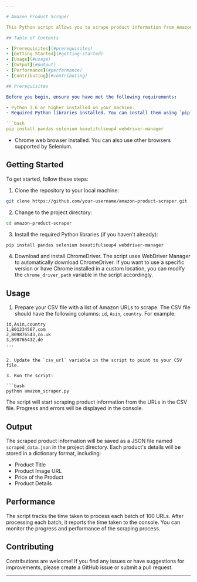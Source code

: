 ```yaml
---

# Amazon Product Scraper

This Python script allows you to scrape product information from Amazon URLs provided in a CSV file. It uses Selenium and Beautiful Soup to extract details such as product title, image URL, price, and product description from each URL.

## Table of Contents

- [Prerequisites](#prerequisites)
- [Getting Started](#getting-started)
- [Usage](#usage)
- [Output](#output)
- [Performance](#performance)
- [Contributing](#contributing)

## Prerequisites

Before you begin, ensure you have met the following requirements:

- Python 3.6 or higher installed on your machine.
- Required Python libraries installed. You can install them using `pip`:

```bash
pip install pandas selenium beautifulsoup4 webdriver-manager
```

- Chrome web browser installed. You can also use other browsers supported by Selenium.

## Getting Started

To get started, follow these steps:

1. Clone the repository to your local machine:

```bash
git clone https://github.com/your-username/amazon-product-scraper.git
```

2. Change to the project directory:

```bash
cd amazon-product-scraper
```

3. Install the required Python libraries (if you haven't already):

```bash
pip install pandas selenium beautifulsoup4 webdriver-manager
```

4. Download and install ChromeDriver. The script uses WebDriver Manager to automatically download ChromeDriver. If you want to use a specific version or have Chrome installed in a custom location, you can modify the `chrome_driver_path` variable in the script accordingly.

## Usage

1. Prepare your CSV file with a list of Amazon URLs to scrape. The CSV file should have the following columns: `id`, `Asin`, `country`. For example:

```csv
id,Asin,country
1,B01234567,com
2,B09876543,co.uk
3,B98765432,de
...
```

```

2. Update the `csv_url` variable in the script to point to your CSV file.

3. Run the script:

```bash
python amazon_scraper.py
```

The script will start scraping product information from the URLs in the CSV file. Progress and errors will be displayed in the console.

## Output

The scraped product information will be saved as a JSON file named `scraped_data.json` in the project directory. Each product's details will be stored in a dictionary format, including:

- Product Title
- Product Image URL
- Price of the Product
- Product Details

## Performance

The script tracks the time taken to process each batch of 100 URLs. After processing each batch, it reports the time taken to the console. You can monitor the progress and performance of the scraping process.

## Contributing

Contributions are welcome! If you find any issues or have suggestions for improvements, please create a GitHub issue or submit a pull request.


---
